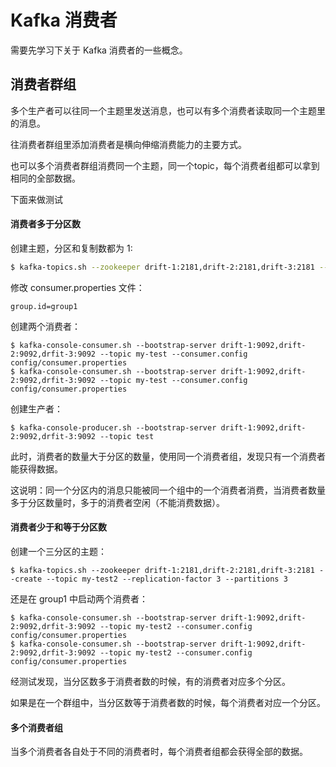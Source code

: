 # Kafka 消费者

需要先学习下关于 Kafka 消费者的一些概念。

## 消费者群组

多个生产者可以往同一个主题里发送消息，也可以有多个消费者读取同一个主题里的消息。

往消费者群组里添加消费者是横向伸缩消费能力的主要方式。

也可以多个消费者群组消费同一个主题，同一个topic，每个消费者组都可以拿到相同的全部数据。

下面来做测试

#### 消费者多于分区数

创建主题，分区和复制数都为 1:

```bash
$ kafka-topics.sh --zookeeper drift-1:2181,drift-2:2181,drift-3:2181 --create --topic my-test --replication-factor 1 --partitions 1
```

修改 consumer.properties 文件：

```
group.id=group1
```

创建两个消费者：

```
$ kafka-console-consumer.sh --bootstrap-server drift-1:9092,drift-2:9092,drfit-3:9092 --topic my-test --consumer.config config/consumer.properties
$ kafka-console-consumer.sh --bootstrap-server drift-1:9092,drift-2:9092,drfit-3:9092 --topic my-test --consumer.config config/consumer.properties
```

创建生产者：

```
$ kafka-console-producer.sh --bootstrap-server drift-1:9092,drift-2:9092,drfit-3:9092 --topic test
```

此时，消费者的数量大于分区的数量，使用同一个消费者组，发现只有一个消费者能获得数据。

这说明：同一个分区内的消息只能被同一个组中的一个消费者消费，当消费者数量多于分区数量时，多于的消费者空闲（不能消费数据）。



#### 消费者少于和等于分区数

创建一个三分区的主题：

```
$ kafka-topics.sh --zookeeper drift-1:2181,drift-2:2181,drift-3:2181 --create --topic my-test2 --replication-factor 3 --partitions 3
```

还是在 group1 中启动两个消费者：

```
$ kafka-console-consumer.sh --bootstrap-server drift-1:9092,drift-2:9092,drfit-3:9092 --topic my-test2 --consumer.config config/consumer.properties
$ kafka-console-consumer.sh --bootstrap-server drift-1:9092,drift-2:9092,drfit-3:9092 --topic my-test2 --consumer.config config/consumer.properties
```

经测试发现，当分区数多于消费者数的时候，有的消费者对应多个分区。

如果是在一个群组中，当分区数等于消费者数的时候，每个消费者对应一个分区。



#### 多个消费者组

当多个消费者各自处于不同的消费者时，每个消费者组都会获得全部的数据。













